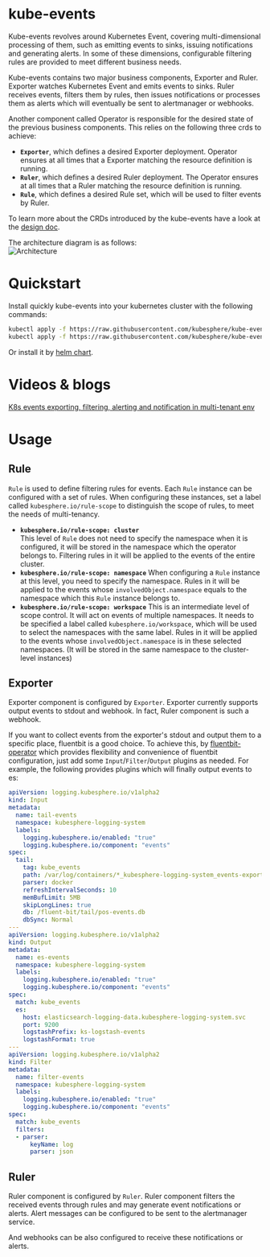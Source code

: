 # kube-events

Kube-events revolves around Kubernetes Event, covering multi-dimensional processing of them, such as emitting events to sinks, issuing notifications and generating alerts. In some of these dimensions, configurable filtering rules are provided to meet different business needs.

Kube-events contains two major business components, Exporter and Ruler. Exporter watches Kubernetes Event and emits events to sinks. Ruler receives events, filters them by rules, then issues notifications or processes them as alerts which will eventually be sent to alertmanager or webhooks. 

Another component called Operator is responsible for the desired state of the previous business components. This relies on the following three crds to achieve:
- **`Exporter`**, which defines a desired Exporter deployment. Operator ensures at all times that a Exporter matching the resource definition is running.
- **`Ruler`**, which defines a desired Ruler deployment. The Operator ensures at all times that a Ruler matching the resource definition is running.
- **`Rule`**, which defines a desired Rule set, which will be used to filter events by Ruler. 

To learn more about the CRDs introduced by the kube-events have a look at the [design doc](doc/api.md).

The architecture diagram is as follows:  
![Architecture](doc/images/architecture.png)

# Quickstart

Install quickly kube-events into your kubernetes cluster with the following commands:
```bash
kubectl apply -f https://raw.githubusercontent.com/kubesphere/kube-events/release-0.6/config/bundle.yaml
kubectl apply -f https://raw.githubusercontent.com/kubesphere/kube-events/release-0.6/config/crs/bundle.yaml
```

Or install it  by [helm chart](./helm/README.md).

# Videos & blogs
[K8s events exporting, filtering, alerting and notification in multi-tenant env](https://v.qq.com/x/page/v3130vg5lme.html)

# Usage

## Rule

`Rule` is used to define filtering rules for events. Each `Rule` instance can be configured with a set of rules. When configuring these instances, set a label called `kubesphere.io/rule-scope` to distinguish the scope of rules, to meet the needs of multi-tenancy.
- **`kubesphere.io/rule-scope: cluster`**  
This level of `Rule` does not need to specify the namespace when it is configured, it will be stored in the namespace which the operator belongs to. Filtering rules in it will be applied to the events of the entire cluster.
- **`kubesphere.io/rule-scope: namespace`**
When configuring a `Rule` instance at this level, you need to specify the namespace. Rules in it will be applied to the events whose `involvedObject.namespace` equals to the namespace which this `Rule` instance belongs to.
- **`kubesphere.io/rule-scope: workspace`**
This is an intermediate level of scope control. It will act on events of multiple namespaces. It needs to be specified a label called `kubesphere.io/workspace`, which will be used to select the namespaces with the same label. Rules in it will be applied to the events whose `involvedObject.namespace` is in these selected namespaces. (It will be stored in the same namespace to the cluster-level instances)

## Exporter

Exporter component is configured by `Exporter`. Exporter currently supports output events to stdout and webhook. In fact, Ruler component is such a webhook.

If you want to collect events from the exporter's stdout and output them to a specific place, fluentbit is a good choice. To achieve this, by [fluentbit-operator](https://github.com/kubesphere/fluentbit-operator) which provides flexibility and convenience of fluentbit configuration, just add some `Input`/`Filter`/`Output` plugins as needed. For example, the following provides plugins which will finally output events to es: 
```yaml
apiVersion: logging.kubesphere.io/v1alpha2
kind: Input
metadata:
  name: tail-events
  namespace: kubesphere-logging-system
  labels:
    logging.kubesphere.io/enabled: "true"
    logging.kubesphere.io/component: "events"
spec:
  tail:
    tag: kube_events
    path: /var/log/containers/*_kubesphere-logging-system_events-exporter*.log
    parser: docker
    refreshIntervalSeconds: 10
    memBufLimit: 5MB
    skipLongLines: true
    db: /fluent-bit/tail/pos-events.db
    dbSync: Normal
---
apiVersion: logging.kubesphere.io/v1alpha2
kind: Output
metadata:
  name: es-events
  namespace: kubesphere-logging-system
  labels:
    logging.kubesphere.io/enabled: "true"
    logging.kubesphere.io/component: "events"
spec:
  match: kube_events
  es:
    host: elasticsearch-logging-data.kubesphere-logging-system.svc
    port: 9200
    logstashPrefix: ks-logstash-events
    logstashFormat: true
---
apiVersion: logging.kubesphere.io/v1alpha2
kind: Filter
metadata:
  name: filter-events
  namespace: kubesphere-logging-system
  labels:
    logging.kubesphere.io/enabled: "true"
    logging.kubesphere.io/component: "events"
spec:
  match: kube_events
  filters:
  - parser:
      keyName: log
      parser: json
```

## Ruler

Ruler component is configured by `Ruler`. Ruler component filters the received events through rules and may generate event notifications or alerts. Alert messages can be configured to be sent to the alertmanager service.

And webhooks can be also configured to receive these notifications or alerts.